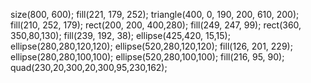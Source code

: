 size(800, 600);
fill(221, 179, 252);
triangle(400, 0, 190, 200, 610, 200);
fill(210, 252, 179);
rect(200, 200, 400,280);
fill(249, 247, 99);
rect(360, 350,80,130);
fill(239, 192, 38);
ellipse(425,420, 15,15);
ellipse(280,280,120,120);
ellipse(520,280,120,120);
fill(126, 201, 229);
ellipse(280,280,100,100);
ellipse(520,280,100,100);
fill(216, 95, 90);
quad(230,20,300,20,300,95,230,162);
